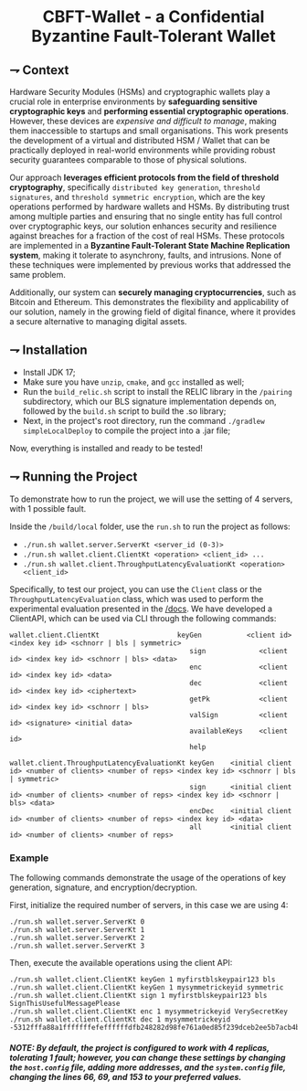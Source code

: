 <div align="center">

# CBFT-Wallet - a Confidential Byzantine Fault-Tolerant Wallet

</div>

## ⇁ Context
Hardware Security Modules (HSMs) and cryptographic wallets play a crucial role in enterprise environments by **safeguarding sensitive cryptographic keys** and **performing essential cryptographic operations**. However, these devices are _expensive and difficult to manage_, making them inaccessible to startups and small organisations. This work presents the development of a virtual and distributed HSM / Wallet that can be practically deployed in real-world environments while providing robust security guarantees comparable to those of physical solutions.

Our approach **leverages efficient protocols from the field of threshold cryptography**, specifically `distributed key generation`, `threshold signatures`, and `threshold symmetric encryption`, which are the key operations performed by hardware wallets and HSMs. By distributing trust among multiple parties and ensuring that no single entity has full control over cryptographic keys, our solution enhances security and resilience against breaches for a fraction of the cost of real HSMs. These protocols are implemented in a **Byzantine Fault-Tolerant State Machine Replication system**, making it tolerate to asynchrony, faults, and intrusions. None of these techniques were implemented by previous works that addressed the same problem.

Additionally, our system can **securely managing cryptocurrencies**, such as Bitcoin and Ethereum. This demonstrates the flexibility and applicability of our solution, namely in the growing field of digital finance, where it provides a secure alternative to managing digital assets.

## ⇁ Installation
* Install JDK 17;
* Make sure you have `unzip`, `cmake`, and `gcc` installed as well;
* Run the `build_relic.sh` script to install the RELIC library in the `/pairing` subdirectory, which our BLS signature implementation depends on, followed by the `build.sh` script to build the .so library;
* Next, in the project's root directory, run the command `./gradlew simpleLocalDeploy` to compile the project into a .jar file;

Now, everything is installed and ready to be tested!

## ⇁ Running the Project
To demonstrate how to run the project, we will use the setting of 4 servers, with 1 possible fault.

Inside the `/build/local` folder, use the `run.sh` to run the project as follows:
* `./run.sh wallet.server.ServerKt <server_id (0-3)>`
* `./run.sh wallet.client.ClientKt <operation> <client_id> ...`
* `./run.sh wallet.client.ThroughputLatencyEvaluationKt <operation> <client_id>`

Specifically, to test our project, you can use the `Client` class or the `ThroughputLatencyEvaluation` class, which was used to perform the experimental evaluation presented in the [/docs](./docs). We have developed a ClientAPI, which can be used via CLI through the following commands:
```text
wallet.client.ClientKt                   keyGen           <client id> <index key id> <schnorr | bls | symmetric>
                                            sign             <client id> <index key id> <schnorr | bls> <data>
                                            enc              <client id> <index key id> <data>
                                            dec              <client id> <index key id> <ciphertext>
                                            getPk            <client id> <index key id> <schnorr | bls>
                                            valSign          <client id> <signature> <initial data>
                                            availableKeys    <client id>
                                            help
                                   
wallet.client.ThroughputLatencyEvaluationKt keyGen    <initial client id> <number of clients> <number of reps> <index key id> <schnorr | bls | symmetric>
                                            sign      <initial client id> <number of clients> <number of reps> <index key id> <schnorr | bls> <data>
                                            encDec    <initial client id> <number of clients> <number of reps> <index key id> <data>
                                            all       <initial client id> <number of clients> <number of reps>
```

### Example
The following commands demonstrate the usage of the operations of key generation, signature, and encryption/decryption.

First, initialize the required number of servers, in this case we are using 4:
```text
./run.sh wallet.server.ServerKt 0
./run.sh wallet.server.ServerKt 1
./run.sh wallet.server.ServerKt 2
./run.sh wallet.server.ServerKt 3
```

Then, execute the available operations using the client API:
```text
./run.sh wallet.client.ClientKt keyGen 1 myfirstblskeypair123 bls
./run.sh wallet.client.ClientKt keyGen 1 mysymmetrickeyid symmetric
./run.sh wallet.client.ClientKt sign 1 myfirstblskeypair123 bls SignThisUsefulMessagePlease
./run.sh wallet.client.ClientKt enc 1 mysymmetrickeyid VerySecretKey
./run.sh wallet.client.ClientKt dec 1 mysymmetrickeyid -5312fffa88a1fffffffefeffffffdfb248282d98fe761a0ed85f239dceb2ee5b7acb4b9c5ad61c292cfcd188d62f5affffffce00f866f24dd9eb10f2d48467e081c2c27d7753b4c4aa8b66c976f2eac99cb0dbba19f26fa32403df87da26fea8466cc6eb
```

##### NOTE: By default, the project is configured to work with 4 replicas, tolerating 1 fault; however, you can change these settings by changing the `host.config` file, adding more addresses, and the `system.config` file, changing the lines 66, 69, and 153 to your preferred values.
